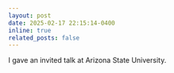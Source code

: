 ```yaml
---
layout: post
date: 2025-02-17 22:15:14-0400
inline: true
related_posts: false
---
```

I gave an invited talk at Arizona State University.